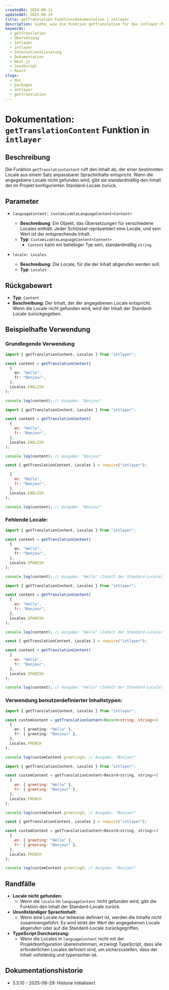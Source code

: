 ```yaml
---
createdAt: 2024-08-11
updatedAt: 2025-06-29
title: getTranslation Funktionsdokumentation | intlayer
description: Siehe, wie die Funktion getTranslation für das intlayer-Paket verwendet wird
keywords:
  - getTranslation
  - Übersetzung
  - Intlayer
  - intlayer
  - Internationalisierung
  - Dokumentation
  - Next.js
  - JavaScript
  - React
slugs:
  - doc
  - packages
  - intlayer
  - getTranslation
---
```


# Dokumentation: `getTranslationContent` Funktion in `intlayer`

## Beschreibung

Die Funktion `getTranslationContent` ruft den Inhalt ab, der einer bestimmten Locale aus einem Satz anpassbarer Sprachinhalte entspricht. Wenn die angegebene Locale nicht gefunden wird, gibt sie standardmäßig den Inhalt der im Projekt konfigurierten Standard-Locale zurück.

## Parameter

- `languageContent: CustomizableLanguageContent<Content>`

  - **Beschreibung**: Ein Objekt, das Übersetzungen für verschiedene Locales enthält. Jeder Schlüssel repräsentiert eine Locale, und sein Wert ist der entsprechende Inhalt.
  - **Typ**: `CustomizableLanguageContent<Content>`
    - `Content` kann ein beliebiger Typ sein, standardmäßig `string`.

- `locale: Locales`

  - **Beschreibung**: Die Locale, für die der Inhalt abgerufen werden soll.
  - **Typ**: `Locales`

## Rückgabewert

- **Typ**: `Content`
- **Beschreibung**: Der Inhalt, der der angegebenen Locale entspricht. Wenn die Locale nicht gefunden wird, wird der Inhalt der Standard-Locale zurückgegeben.

## Beispielhafte Verwendung

### Grundlegende Verwendung

```typescript codeFormat="typescript"
import { getTranslationContent, Locales } from "intlayer";

const content = getTranslationContent(
  {
    en: "Hello",
    fr: "Bonjour",
  },
  Locales.ENGLISH
);

console.log(content); // Ausgabe: "Bonjour"
```

```javascript codeFormat="esm"
import { getTranslationContent, Locales } from "intlayer";

const content = getTranslationContent(
  {
    en: "Hello",
    fr: "Bonjour",
  },
  Locales.ENGLISH
);

console.log(content); // Ausgabe: "Bonjour"
```

```javascript codeFormat="commonjs"
const { getTranslationContent, Locales } = require("intlayer");

  {
    en: "Hello",
    fr: "Bonjour",
  },
  Locales.ENGLISH
);

console.log(content); // Ausgabe: "Bonjour"
```

### Fehlende Locale:

```typescript codeFormat="typescript"
import { getTranslationContent, Locales } from "intlayer";

const content = getTranslationContent(
  {
    en: "Hello",
    fr: "Bonjour",
  },
  Locales.SPANISH
);

console.log(content); // Ausgabe: "Hello" (Inhalt der Standard-Locale)
```

```javascript codeFormat="esm"
import { getTranslationContent, Locales } from "intlayer";

const content = getTranslationContent(
  {
    en: "Hello",
    fr: "Bonjour",
  },
  Locales.SPANISH
);

console.log(content); // Ausgabe: "Hello" (Inhalt der Standard-Locale)
```

```javascript codeFormat="commonjs"
const { getTranslationContent, Locales } = require("intlayer");

const content = getTranslationContent(
  {
    en: "Hello",
    fr: "Bonjour",
  },
  Locales.SPANISH
);

console.log(content); // Ausgabe: "Hello" (Inhalt der Standard-Locale)
```

### Verwendung benutzerdefinierter Inhaltstypen:

```typescript codeFormat="typescript"
import { getTranslationContent, Locales } from "intlayer";

const customContent = getTranslationContent<Record<string, string>>(
  {
    en: { greeting: "Hello" },
    fr: { greeting: "Bonjour" },
  },
  Locales.FRENCH
);

console.log(customContent.greeting); // Ausgabe: "Bonjour"
```

```javascript codeFormat="esm"
import { getTranslationContent, Locales } from "intlayer";

const customContent = getTranslationContent<Record<string, string>>(
  {
    en: { greeting: "Hello" },
    fr: { greeting: "Bonjour" },
  },
  Locales.FRENCH
);

console.log(customContent.greeting); // Ausgabe: "Bonjour"
```

```javascript codeFormat="commonjs"
const { getTranslationContent, Locales } = require("intlayer");

const customContent = getTranslationContent<Record<string, string>>(
  {
    en: { greeting: "Hello" },
    fr: { greeting: "Bonjour" },
  },
  Locales.FRENCH
);

console.log(customContent.greeting); // Ausgabe: "Bonjour"
```

## Randfälle

- **Locale nicht gefunden:**
  - Wenn die `locale` im `languageContent` nicht gefunden wird, gibt die Funktion den Inhalt der Standard-Locale zurück.
- **Unvollständiger Sprachinhalt:**
  - Wenn eine Locale nur teilweise definiert ist, werden die Inhalte nicht zusammengeführt. Es wird strikt der Wert der angegebenen Locale abgerufen oder auf die Standard-Locale zurückgegriffen.
- **TypeScript Durchsetzung:**
  - Wenn die Locales in `languageContent` nicht mit der Projektkonfiguration übereinstimmen, erzwingt TypeScript, dass alle erforderlichen Locales definiert sind, um sicherzustellen, dass der Inhalt vollständig und typensicher ist.

## Dokumentationshistorie

- 5.5.10 - 2025-06-29: Historie initialisiert
